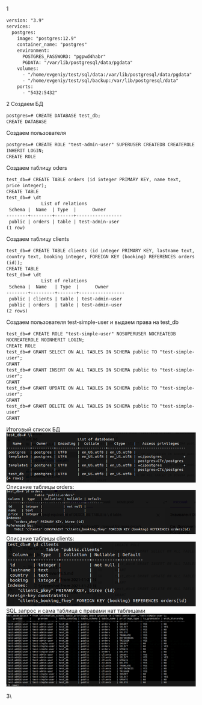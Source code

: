 1
```
version: "3.9"
services:
  postgres:
    image: "postgres:12.9"
    container_name: "postgres"
    environment:
      POSTGRES_PASSWORD: "pgpwd4habr"
      PGDATA: "/var/lib/postgresql/data/pgdata"
    volumes:
      - "/home/evgeniy/test/sql/data:/var/lib/postgresql/data/pgdata"
      - "/home/evgeniy/test/sql/backup:/var/lib/postgresql/data"
    ports:
      - "5432:5432"
```
2
Создаем БД
```
postgres=# CREATE DATABASE test_db;
CREATE DATABASE
```
Создаем пользователя
```
postgres=# CREATE ROLE "test-admin-user" SUPERUSER CREATEDB CREATEROLE INHERIT LOGIN;
CREATE ROLE
```
Создаем таблицу oders
```
test_db=# CREATE TABLE orders (id integer PRIMARY KEY, name text, price integer);
CREATE TABLE
test_db=# \dt
             List of relations
 Schema |  Name  | Type  |      Owner      
--------+--------+-------+-----------------
 public | orders | table | test-admin-user
(1 row)
```
Создаем таблицу clients
```
test_db=# CREATE TABLE clients (id integer PRIMARY KEY, lastname text, country text, booking integer, FOREIGN KEY (booking) REFERENCES orders (id));
CREATE TABLE
test_db=# \dt
             List of relations
 Schema |  Name   | Type  |      Owner      
--------+---------+-------+-----------------
 public | clients | table | test-admin-user
 public | orders  | table | test-admin-user
(2 rows)
```
Создаем пользователя test-simple-user и выдаем права на test_db
```
test_db=# CREATE ROLE "test-simple-user" NOSUPERUSER NOCREATEDB NOCREATEROLE NOINHERIT LOGIN;
CREATE ROLE
test_db=# GRANT SELECT ON ALL TABLES IN SCHEMA public TO "test-simple-user";
GRANT
test_db=# GRANT INSERT ON ALL TABLES IN SCHEMA public to "test-simple-user";
GRANT
test_db=# GRANT UPDATE ON ALL TABLES IN SCHEMA public TO "test-simple-user";
GRANT
test_db=# GRANT DELETE ON ALL TABLES IN SCHEMA public TO "test-simple-user"
GRANT
```
Итоговый список БД
![итоговый список баз данных](https://github.com/evgenfomin/devops-netology/blob/main/virt_bd/HomeWork6.2/Screenshot%20from%202021-12-04%2013-42-10.png)
Описание таблицы orders:
![orders](https://github.com/evgenfomin/devops-netology/blob/main/virt_bd/HomeWork6.2/Screenshot%20from%202021-12-04%2015-56-06.png)
Описание таблицы clients:
![clients](https://github.com/evgenfomin/devops-netology/blob/main/virt_bd/HomeWork6.2/Screenshot%20from%202021-12-04%2015-58-59.png)
SQL запрос и сама таблица с правами нат таблицами
![sql_order](https://github.com/evgenfomin/devops-netology/blob/main/virt_bd/HomeWork6.2/Screenshot%20from%202021-12-04%2016-06-14.png)

3\

